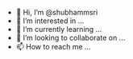- 👋 Hi, I’m @shubhammsri
- 👀 I’m interested in ...
- 🌱 I’m currently learning ...
- 💞️ I’m looking to collaborate on ...
- 📫 How to reach me ...

<!---
shubhammsri/shubhammsri is a ✨ special ✨ repository because its `README.md` (this file) appears on your GitHub profile.
You can click the Preview link to take a look at your changes.
--->

